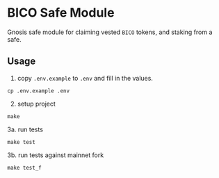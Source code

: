 # BICO Safe Module

Gnosis safe module for claiming vested `BICO` tokens, and staking from a safe.

## Usage

1. copy `.env.example` to `.env` and fill in the values.

```
cp .env.example .env
```

2. setup project

```
make
```

3a. run tests

```
make test
```

3b. run tests against mainnet fork

```
make test_f
```
